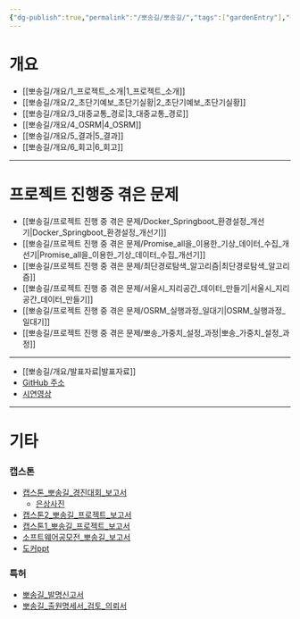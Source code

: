 ```yaml
---
{"dg-publish":true,"permalink":"/뽀송길/뽀송길/","tags":["gardenEntry"],"created":"2024-09-19T14:29:57.255+09:00"}
---
```


# 개요
- [[뽀송길/개요/1_프로젝트_소개\|1_프로젝트_소개]]
- [[뽀송길/개요/2_초단기예보_초단기실황\|2_초단기예보_초단기실황]]
- [[뽀송길/개요/3_대중교통_경로\|3_대중교통_경로]]
- [[뽀송길/개요/4_OSRM\|4_OSRM]]
- [[뽀송길/개요/5_결과\|5_결과]]
- [[뽀송길/개요/6_회고\|6_회고]]
---
# 프로젝트 진행중 겪은 문제
- [[뽀송길/프로젝트 진행 중 겪은 문제/Docker_Springboot_환경설정_개선기\|Docker_Springboot_환경설정_개선기]]
- [[뽀송길/프로젝트 진행 중 겪은 문제/Promise_all을_이용한_기상_데이터_수집_개선기\|Promise_all을_이용한_기상_데이터_수집_개선기]]
- [[뽀송길/프로젝트 진행 중 겪은 문제/최단경로탐색_알고리즘\|최단경로탐색_알고리즘]]
- [[뽀송길/프로젝트 진행 중 겪은 문제/서울시_지리공간_데이터_만들기\|서울시_지리공간_데이터_만들기]]
- [[뽀송길/프로젝트 진행 중 겪은 문제/OSRM_실행과정_일대기\|OSRM_실행과정_일대기]]
- [[뽀송길/프로젝트 진행 중 겪은 문제/뽀송_가중치_설정_과정\|뽀송_가중치_설정_과정]]
---
- [[뽀송길/개요/발표자료\|발표자료]]
- [GitHub 주소](https://github.com/Gonagi/pposonggil_v2)
- [시연영상](https://youtu.be/pW2QbOUD66s)
---
# 기타
### 캡스톤
- [캡스톤_뽀송길_경진대회_보고서](https://drive.google.com/file/d/1k3UiB7mK23dokLBPTBnj6_33Zd_6Vqqt/view?usp=sharing)
	- [은상사진](https://drive.google.com/file/d/1dAzNa6NF_ZCfvp-7vtVivRJHwIkSVE0_/view?usp=sharing)
- [캡스톤2_뽀송길_프로젝트_보고서](https://drive.google.com/file/d/1wrz1E6c7A9nHXzTyQL8pcUO7h0W5dfZO/view?usp=sharing)
- [캡스톤1_뽀송길_프로젝트_보고서](https://drive.google.com/file/d/11mDx5q55TCFMxgOEiO_DghqudmqIdd2Q/view?usp=sharing)
- [소프트웨어공모전_뽀송길_보고서](https://drive.google.com/file/d/1sc7dC3spU6cqrbP-3VnM4ys9a9xruOwd/view?usp=sharing)
- [도커ppt](https://drive.google.com/file/d/1iF2Dwi9W55o6ERkkEztnoIlgyaZC0_5g/view?usp=sharing)
### 특허
- [뽀송길_발명신고서](https://drive.google.com/file/d/1_fZTv2taQnOpr-6V0mWEHvOHQl5bnMbx/view?usp=sharing)
- [뽀송길_출원명세서_검토_의뢰서](https://drive.google.com/file/d/1d98Lok46lxkY4JbpiD3xgpX6HxliAD-H/view?usp=sharing)